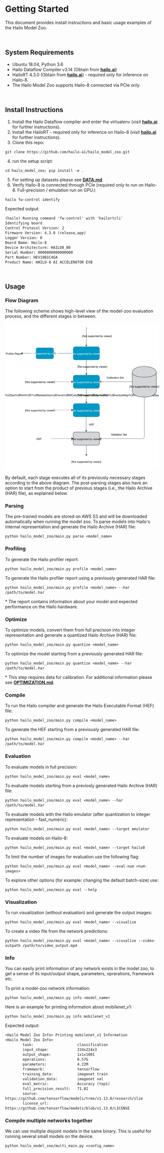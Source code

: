 # Getting Started

This document provides install instructions and basic usage examples of the Hailo Model Zoo.

<br>

## System Requirements

- Ubuntu 18.04, Python 3.6
- Hailo Dataflow Compiler v3.14 (Obtain from [**hailo.ai**](http://hailo.ai))
- HailoRT 4.3.0 (Obtain from [**hailo.ai**](http://hailo.ai)) - required only for inference on Hailo-8.
- The Hailo Model Zoo supports Hailo-8 connected via PCIe only.

<br>

## Install Instructions

1. Install the Hailo Dataflow compiler and enter the virtualenv (visit [**hailo.ai**](http://hailo.ai) for further instructions).
2. Install the HailoRT - required only for inference on Hailo-8 (visit [**hailo.ai**](http://hailo.ai) for further instructions).
3. Clone this repo:
```
git clone https://github.com/hailo-ai/hailo_model_zoo.git
```
4. run the setup script:
```
cd hailo_model_zoo; pip install -e .
```
5. For setting up datasets please see [**DATA.md**](DATA.md).
6. Verify Hailo-8 is connected through PCIe (required only to run on Hailo-8. Full-precision / emulation run on GPU.)
```
hailo fw-control identify
```
Expected output:
```
(hailo) Running command 'fw-control' with 'hailortcli'
Identifying board
Control Protocol Version: 2
Firmware Version: 4.3.0 (release,app)
Logger Version: 0
Board Name: Hailo-8
Device Architecture: HAILO8_B0
Serial Number: 0000000000000000
Part Number: HEV18B1C4GA
Product Name: HAILO-8 AI ACCELERATOR EVB
```

<br>

## Usage

### Flow Diagram

The following scheme shows high-level view of the model-zoo evaluation process, and the different stages in between.

<p align="center">
  <img src="images/usage_flow.svg" />
</p>

By default, each stage executes all of its previously necessary stages according to the above diagram. The post-parsing stages also have an option to start from the product of previous stages (i.e., the Hailo Archive (HAR) file), as explained below.
### Parsing

The pre-trained models are stored on AWS S3 and will be downloaded automatically when running the model zoo. To parse models into Hailo's internal representation and generate the Hailo Archive (HAR) file:
```
python hailo_model_zoo/main.py parse <model_name>
```

### Profiling

To generate the Hailo profiler report:
```
python hailo_model_zoo/main.py profile <model_name>
```
To generate the Hailo profiler report using a previously generated HAR file:
```
python hailo_model_zoo/main.py profile <model_name> --har /path/to/model.har
```
\* The report contains information about your model and expected performance on the Hailo hardware.

### Optimize

To optimize models, convert them from full precision into integer representation and generate a quantized Hailo Archive (HAR) file:
```
python hailo_model_zoo/main.py quantize <model_name>
```
To optimize the model starting from a previously generated HAR file:
```
python hailo_model_zoo/main.py quantize <model_name> --har /path/to/model.har
```
\* This step requires data for calibration. For additional information please see [**OPTIMIZATION.md**](OPTIMIZATION.md).

### Compile

To run the Hailo compiler and generate the Hailo Executable Format (HEF) file:
```
python hailo_model_zoo/main.py compile <model_name>
```
To generate the HEF starting from a previously generated HAR file:
```
python hailo_model_zoo/main.py compile <model_name> --har /path/to/model.har
```
### Evaluation

To evaluate models in full precision:
```
python hailo_model_zoo/main.py eval <model_name>
```
To evaluate models starting from a previosly generated Hailo Archive (HAR) file:
```
python hailo_model_zoo/main.py eval <model_name> --har /path/to/model.har
```
To evaluate models with the Hailo emulator (after quantization to integer representation - fast_numeric):
```
python hailo_model_zoo/main.py eval <model_name> --target emulator
```
To evaluate models on Hailo-8:
```
python hailo_model_zoo/main.py eval <model_name> --target hailo8
```
To limit the number of images for evaluation use the following flag:
```
python hailo_model_zoo/main.py eval <model_name> --eval-num <num-images>
```
To explore other options (for example: changing the default batch-size) use:
```
python hailo_model_zoo/main.py eval --help
```

### Visualization

To run visualization (without evaluation) and generate the output images:
```
python hailo_model_zoo/main.py eval <model_name> --visualize
```
To create a video file from the network predictions:
```
python hailo_model_zoo/main.py eval <model_name> --visualize --video-outpath /path/to/video_output.mp4
```

### Info

You can easily print information of any network exists in the model zoo, to get a sense of its input/output shape, parameters, oprerations, framework etc.

To print a model-zoo network information:
```
python hailo_model_zoo/main.py info <model_name>
```

Here is an example for printing information about mobilenet_v1:
```
python hailo_model_zoo/main.py info mobilenet_v1
```
Expected output:
```
<Hailo Model Zoo Info> Printing mobilenet_v1 Information
<Hailo Model Zoo Info> 
        task:                    classification
        input_shape:             224x224x3
        output_shape:            1x1x1001
        operations:              0.57G
        parameters:              4.22M
        framework:               tensorflow
        training_data:           imagenet train
        validation_data:         imagenet val
        eval_metric:             Accuracy (top1)
        full_precision_result:   71.02
        source:                  https://github.com/tensorflow/models/tree/v1.13.0/research/slim
        license_url:             https://github.com/tensorflow/models/blob/v1.13.0/LICENSE

```

### Compile multiple networks together
We can use multiple disjoint models in the same binary.
This is useful for running several small models on the device. 
```
python hailo_model_zoo/multi_main.py <config_name>
```
